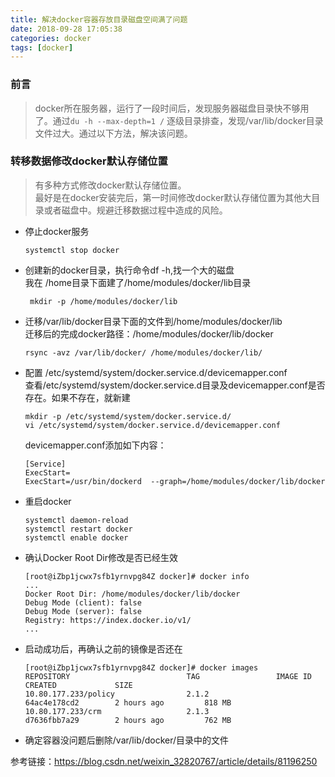 ```yaml
---
title: 解决docker容器存放目录磁盘空间满了问题
date: 2018-09-28 17:05:38
categories: docker
tags: [docker]
---
```

### 前言
> docker所在服务器，运行了一段时间后，发现服务器磁盘目录快不够用了。通过`du -h --max-depth=1 /` 逐级目录排查，发现/var/lib/docker目录文件过大。通过以下方法，解决该问题。

<!-- more -->

### 转移数据修改docker默认存储位置
> 有多种方式修改docker默认存储位置。  
最好是在docker安装完后，第一时间修改docker默认存储位置为其他大目录或者磁盘中。规避迁移数据过程中造成的风险。

- 停止docker服务
    ```
    systemctl stop docker
    ```
- 创建新的docker目录，执行命令df -h,找一个大的磁盘   
    我在 /home目录下面建了/home/modules/docker/lib目录
    ```
     mkdir -p /home/modules/docker/lib
    ```
- 迁移/var/lib/docker目录下面的文件到/home/modules/docker/lib  
    迁移后的完成docker路径：/home/modules/docker/lib/docker
    ```
    rsync -avz /var/lib/docker/ /home/modules/docker/lib/
    ```
- 配置 /etc/systemd/system/docker.service.d/devicemapper.conf  
    查看/etc/systemd/system/docker.service.d目录及devicemapper.conf是否存在。如果不存在，就新建
    ```
    mkdir -p /etc/systemd/system/docker.service.d/
    vi /etc/systemd/system/docker.service.d/devicemapper.conf
    ```
    devicemapper.conf添加如下内容：
    ```
    [Service]
    ExecStart=
    ExecStart=/usr/bin/dockerd  --graph=/home/modules/docker/lib/docker
    ```
- 重启docker
    ```
    systemctl daemon-reload
    systemctl restart docker
    systemctl enable docker
    ```
- 确认Docker Root Dir修改是否已经生效
    ```
    [root@iZbp1jcwx7sfb1yrnvpg84Z docker]# docker info
    ...
    Docker Root Dir: /home/modules/docker/lib/docker
    Debug Mode (client): false
    Debug Mode (server): false
    Registry: https://index.docker.io/v1/
    ...
    ```
- 启动成功后，再确认之前的镜像是否还在
    ```
    [root@iZbp1jcwx7sfb1yrnvpg84Z docker]# docker images
    REPOSITORY                          TAG                 IMAGE ID            CREATED             SIZE
    10.80.177.233/policy                2.1.2               64ac4e178cd2        2 hours ago         818 MB
    10.80.177.233/crm                   2.1.3               d7636fbb7a29        2 hours ago         762 MB
    ```
- 确定容器没问题后删除/var/lib/docker/目录中的文件

参考链接：https://blog.csdn.net/weixin_32820767/article/details/81196250